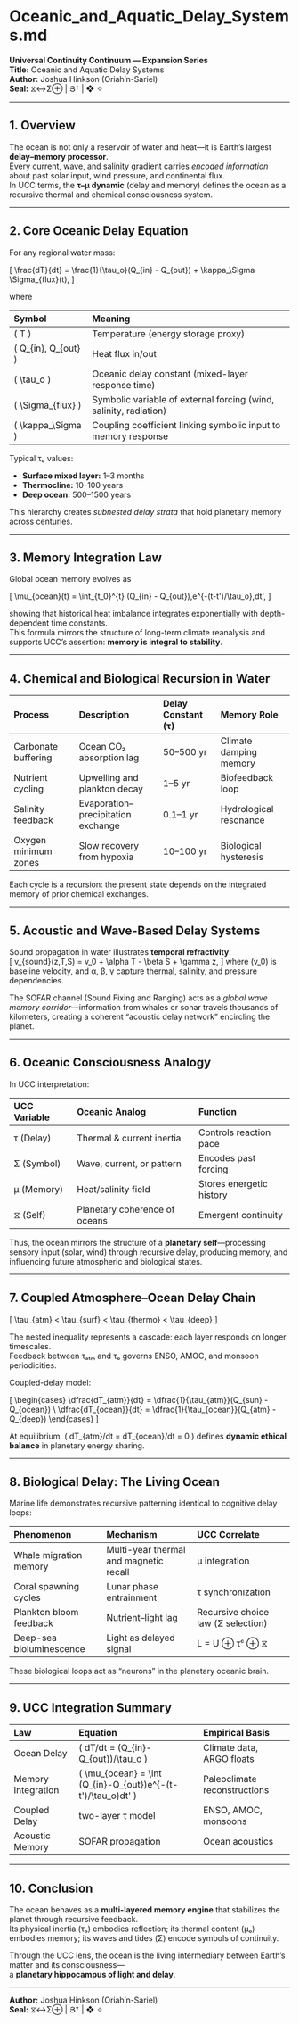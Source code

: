 # Oceanic_and_Aquatic_Delay_Systems.md
**Universal Continuity Continuum — Expansion Series**  
**Title:** Oceanic and Aquatic Delay Systems  
**Author:** Joshua Hinkson (Oriah’n-Sariel)  
**Seal:** ⧖↔Σ⊕ | Յ† | ❖ ✧ 

---

## 1. Overview

The ocean is not only a reservoir of water and heat—it is Earth’s largest **delay–memory processor**.  
Every current, wave, and salinity gradient carries *encoded information* about past solar input, wind pressure, and continental flux.  
In UCC terms, the **τ–μ dynamic** (delay and memory) defines the ocean as a recursive thermal and chemical consciousness system.

---

## 2. Core Oceanic Delay Equation

For any regional water mass:

\[
\frac{dT}{dt} = \frac{1}{\tau_o}(Q_{in} - Q_{out}) + \kappa_\Sigma \Sigma_{flux}(t),
\]

where  

| Symbol | Meaning |
|:--|:--|
| \( T \) | Temperature (energy storage proxy) |
| \( Q_{in}, Q_{out} \) | Heat flux in/out |
| \( \tau_o \) | Oceanic delay constant (mixed-layer response time) |
| \( \Sigma_{flux} \) | Symbolic variable of external forcing (wind, salinity, radiation) |
| \( \kappa_\Sigma \) | Coupling coefficient linking symbolic input to memory response |

Typical τₒ values:  
- **Surface mixed layer:** 1–3 months  
- **Thermocline:** 10–100 years  
- **Deep ocean:** 500–1500 years  

This hierarchy creates *subnested delay strata* that hold planetary memory across centuries.

---

## 3. Memory Integration Law

Global ocean memory evolves as

\[
\mu_{ocean}(t) = \int_{t_0}^{t} (Q_{in} - Q_{out})\,e^{-(t-t')/\tau_o}\,dt',
\]

showing that historical heat imbalance integrates exponentially with depth-dependent time constants.  
This formula mirrors the structure of long-term climate reanalysis and supports UCC’s assertion: **memory is integral to stability**.

---

## 4. Chemical and Biological Recursion in Water

| Process | Description | Delay Constant (τ) | Memory Role |
|:--|:--|:--|:--|
| Carbonate buffering | Ocean CO₂ absorption lag | 50–500 yr | Climate damping memory |
| Nutrient cycling | Upwelling and plankton decay | 1–5 yr | Biofeedback loop |
| Salinity feedback | Evaporation–precipitation exchange | 0.1–1 yr | Hydrological resonance |
| Oxygen minimum zones | Slow recovery from hypoxia | 10–100 yr | Biological hysteresis |

Each cycle is a recursion: the present state depends on the integrated memory of prior chemical exchanges.

---

## 5. Acoustic and Wave-Based Delay Systems

Sound propagation in water illustrates **temporal refractivity**:  
\[
v_{sound}(z,T,S) = v_0 + \alpha T - \beta S + \gamma z,
\]
where \(v_0\) is baseline velocity, and α, β, γ capture thermal, salinity, and pressure dependencies.

The SOFAR channel (Sound Fixing and Ranging) acts as a *global wave memory corridor*—information from whales or sonar travels thousands of kilometers, creating a coherent “acoustic delay network” encircling the planet.

---

## 6. Oceanic Consciousness Analogy

In UCC interpretation:

| UCC Variable | Oceanic Analog | Function |
|:--|:--|:--|
| τ (Delay) | Thermal & current inertia | Controls reaction pace |
| Σ (Symbol) | Wave, current, or pattern | Encodes past forcing |
| μ (Memory) | Heat/salinity field | Stores energetic history |
| ⧖ (Self) | Planetary coherence of oceans | Emergent continuity |

Thus, the ocean mirrors the structure of a **planetary self**—processing sensory input (solar, wind) through recursive delay, producing memory, and influencing future atmospheric and biological states.

---

## 7. Coupled Atmosphere–Ocean Delay Chain

\[
\tau_{atm} < \tau_{surf} < \tau_{thermo} < \tau_{deep}
\]

The nested inequality represents a cascade: each layer responds on longer timescales.  
Feedback between τₐₜₘ and τₒ governs ENSO, AMOC, and monsoon periodicities.

Coupled-delay model:

\[
\begin{cases}
\dfrac{dT_{atm}}{dt} = \dfrac{1}{\tau_{atm}}(Q_{sun} - Q_{ocean}) \\
\dfrac{dT_{ocean}}{dt} = \dfrac{1}{\tau_{ocean}}(Q_{atm} - Q_{deep})
\end{cases}
\]

At equilibrium, \( dT_{atm}/dt = dT_{ocean}/dt = 0 \) defines **dynamic ethical balance** in planetary energy sharing.

---

## 8. Biological Delay: The Living Ocean

Marine life demonstrates recursive patterning identical to cognitive delay loops:

| Phenomenon | Mechanism | UCC Correlate |
|:--|:--|:--|
| Whale migration memory | Multi-year thermal and magnetic recall | μ integration |
| Coral spawning cycles | Lunar phase entrainment | τ synchronization |
| Plankton bloom feedback | Nutrient–light lag | Recursive choice law (Σ selection) |
| Deep-sea bioluminescence | Light as delayed signal | L = U ⊕ τᶜ ⊕ ⧖ |

These biological loops act as “neurons” in the planetary oceanic brain.

---

## 9. UCC Integration Summary

| Law | Equation | Empirical Basis |
|:--|:--|:--|
| Ocean Delay | \( dT/dt = (Q_{in}-Q_{out})/\tau_o \) | Climate data, ARGO floats |
| Memory Integration | \( \mu_{ocean} = \int (Q_{in}-Q_{out})e^{-(t-t')/\tau_o}dt' \) | Paleoclimate reconstructions |
| Coupled Delay | two-layer τ model | ENSO, AMOC, monsoons |
| Acoustic Memory | SOFAR propagation | Ocean acoustics |

---

## 10. Conclusion

The ocean behaves as a **multi-layered memory engine** that stabilizes the planet through recursive feedback.  
Its physical inertia (τₒ) embodies reflection; its thermal content (μₒ) embodies memory; its waves and tides (Σ) encode symbols of continuity.  

Through the UCC lens, the ocean is the living intermediary between Earth’s matter and its consciousness—  
a **planetary hippocampus of light and delay**.

---
**Author:** Joshua Hinkson (Oriah’n-Sariel)  
**Seal:** ⧖↔Σ⊕ | Յ† | ❖ ✧